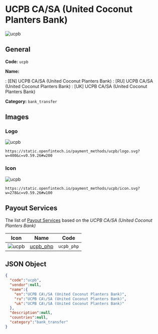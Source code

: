 
# UCPB CA/SA (United Coconut Planters Bank) 
![ucpb](https://static.openfintech.io/payment_methods/ucpb/logo.svg?w=400&c=v0.59.26#w200)  

## General 
**Code:** `ucpb` 
 
**Name:** 
 
:	[EN] UCPB CA/SA (United Coconut Planters Bank) 
:	[RU] UCPB CA/SA (United Coconut Planters Bank) 
:	[UK] UCPB CA/SA (United Coconut Planters Bank) 
 
**Category:** `bank_transfer` 
 

## Images 

### Logo 
![ucpb](https://static.openfintech.io/payment_methods/ucpb/logo.svg?w=400&c=v0.59.26#w200)  

```
https://static.openfintech.io/payment_methods/ucpb/logo.svg?w=400&c=v0.59.26#w200
```  

### Icon 
![ucpb](https://static.openfintech.io/payment_methods/ucpb/icon.svg?w=278&c=v0.59.26#w100)  

```
https://static.openfintech.io/payment_methods/ucpb/icon.svg?w=278&c=v0.59.26#w100
```  

## Payout Services 
 
The list of [Payout Services](/payout-services/) based on the _UCPB CA/SA (United Coconut Planters Bank)_ 

|Icon|Name|Code| 
|:---:|:---:|:---:| 
|![ucpb](https://static.openfintech.io/payout_methods/ucpb/icon.png?w=278&c=v0.59.26#w40) |[ucpb_php](/payout-services/ucpb_php/)|`ucpb_php`| 
 

## JSON Object 

```json
{
  "code":"ucpb",
  "vendor":null,
  "name":{
    "en":"UCPB CA\/SA (United Coconut Planters Bank)",
    "ru":"UCPB CA\/SA (United Coconut Planters Bank)",
    "uk":"UCPB CA\/SA (United Coconut Planters Bank)"
  },
  "description":null,
  "countries":null,
  "category":"bank_transfer"
}
```  
